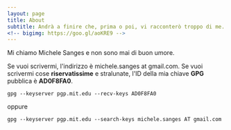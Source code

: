 ```yaml
---
layout: page
title: About
subtitle: Andrà a finire che, prima o poi, vi racconterò troppo di me.
<!-- bigimg: https://goo.gl/aoKRE9 -->
---
```

Mi chiamo Michele Sanges e non sono mai di buon umore.

Se vuoi scrivermi, l'indirizzo è michele.sanges at gmail.com. Se vuoi scrivermi cose **riservatissime** e stralunate, l'ID della mia chiave **GPG** pubblica è **AD0F8FA0**.   

```gpg --keyserver pgp.mit.edu --recv-keys AD0F8FA0```  

oppure  

```gpg --keyserver pgp.mit.edu --search-keys michele.sanges AT gmail.com```

